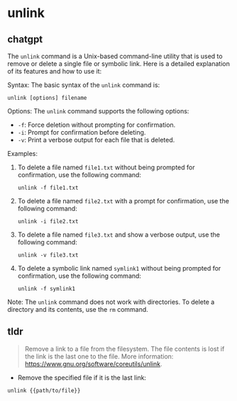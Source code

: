 # unlink 
## chatgpt 
The `unlink` command is a Unix-based command-line utility that is used to remove or delete a single file or symbolic link. Here is a detailed explanation of its features and how to use it:

Syntax:
The basic syntax of the `unlink` command is:

`unlink [options] filename`

Options:
The `unlink` command supports the following options:

- `-f`: Force deletion without prompting for confirmation.
- `-i`: Prompt for confirmation before deleting.
- `-v`: Print a verbose output for each file that is deleted.

Examples:

1. To delete a file named `file1.txt` without being prompted for confirmation, use the following command:

   `unlink -f file1.txt`

2. To delete a file named `file2.txt` with a prompt for confirmation, use the following command:

   `unlink -i file2.txt`

3. To delete a file named `file3.txt` and show a verbose output, use the following command:

   `unlink -v file3.txt`

4. To delete a symbolic link named `symlink1` without being prompted for confirmation, use the following command:

   `unlink -f symlink1`

Note: The `unlink` command does not work with directories. To delete a directory and its contents, use the `rm` command. 

## tldr 
 
> Remove a link to a file from the filesystem.
> The file contents is lost if the link is the last one to the file.
> More information: <https://www.gnu.org/software/coreutils/unlink>.

- Remove the specified file if it is the last link:

`unlink {{path/to/file}}`
